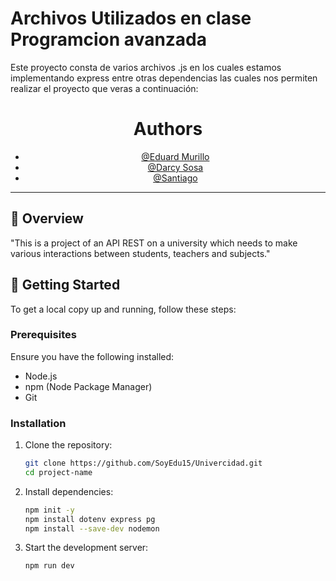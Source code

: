 # Archivos Utilizados en clase Programcion avanzada

Este proyecto consta de varios archivos .js en los cuales estamos implementando express entre otras dependencias las cuales nos permiten realizar el proyecto que veras a continuación:

<div align="center">
    
  # Authors

  - [@Eduard Murillo](https://github.com/SoyEdu15)
  - [@Darcy Sosa](https://github.com/dcsosag)
  - [@Santiago](https://github.com/SantiagoO2006)
  </div>
  
  ---
  
  ## 🎯 Overview
  
  "This is a project of an API REST on a university which needs to make various interactions between students, teachers and subjects."
  
  ## 🚀 Getting Started
  
  To get a local copy up and running, follow these steps:
  
  ### Prerequisites
  
  Ensure you have the following installed:
  
  - Node.js
  - npm (Node Package Manager)
  - Git
  
  ### Installation
  
  1. Clone the repository:
  
     ```bash
     git clone https://github.com/SoyEdu15/Univercidad.git
     cd project-name
     ```
  
  2. Install dependencies:
  
     ```bash
     npm init -y
     npm install dotenv express pg
     npm install --save-dev nodemon
     ```
  
  3. Start the development server:
     ```bash
     npm run dev
     ```
